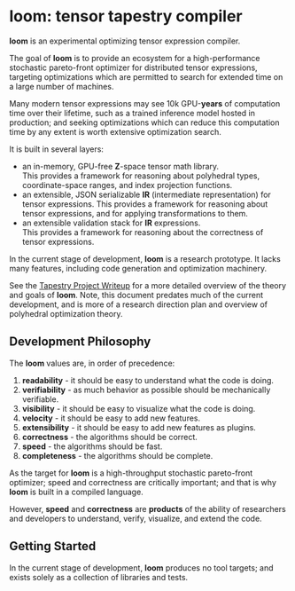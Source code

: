 # loom: tensor tapestry compiler

**loom** is an experimental optimizing tensor expression compiler.

The goal of **loom** is to provide an ecosystem for a high-performance stochastic pareto-front optimizer
for distributed tensor expressions, targeting optimizations which are permitted to search for extended
time on a large number of machines.

Many modern tensor expressions may see 10k GPU-**years** of computation time over their lifetime, such as
a trained inference model hosted in production; and seeking optimizations which can reduce this
computation time by any extent is worth extensive optimization search.

It is built in several layers:
 * an in-memory, GPU-free **Z**-space tensor math library.  
   This provides a framework for reasoning about polyhedral types, coordinate-space ranges,
   and index projection functions.
 * an extensible, JSON serializable **IR** (intermediate representation) for tensor expressions.
   This provides a framework for reasoning about tensor expressions, and for applying
   transformations to them.
 * an extensible validation stack for **IR** expressions.  
   This provides a framework for reasoning about the correctness of tensor expressions.

In the current stage of development, **loom** is a research prototype. It lacks many features,
including code generation and optimization machinery.

See the [Tapestry Project Writeup](https://crutcher.github.io/Tapestry/) for a more detailed
overview of the theory and goals of **loom**. Note, this document predates much of the current
development, and is more of a research direction plan and overview of polyhedral optimization
theory.

## Development Philosophy

The **loom** values are, in order of precedence:

1. **readability** - it should be easy to understand what the code is doing.
2. **verifiability** - as much behavior as possible should be mechanically verifiable.
3. **visibility** - it should be easy to visualize what the code is doing.
4. **velocity** - it should be easy to add new features.
5. **extensibility** - it should be easy to add new features as plugins.
6. **correctness** - the algorithms should be correct.
7. **speed** - the algorithms should be fast.
8. **completeness** - the algorithms should be complete.

As the target for **loom** is a high-throughput stochastic pareto-front optimizer; speed and
correctness are critically important; and that is why **loom** is built in a compiled language.

However, **speed** and **correctness** are **products** of the ability of researchers and developers
to understand, verify, visualize, and extend the code.

## Getting Started

In the current stage of development, **loom** produces no tool targets; and exists solely as a
collection of libraries and tests.
